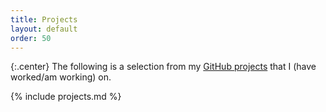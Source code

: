 ```yaml
---
title: Projects
layout: default
order: 50
---
```


{:.center}
The following is a selection from my [GitHub projects](https://github.com/xiaoxiae) that I (have worked/am working) on.

{% include projects.md %}
